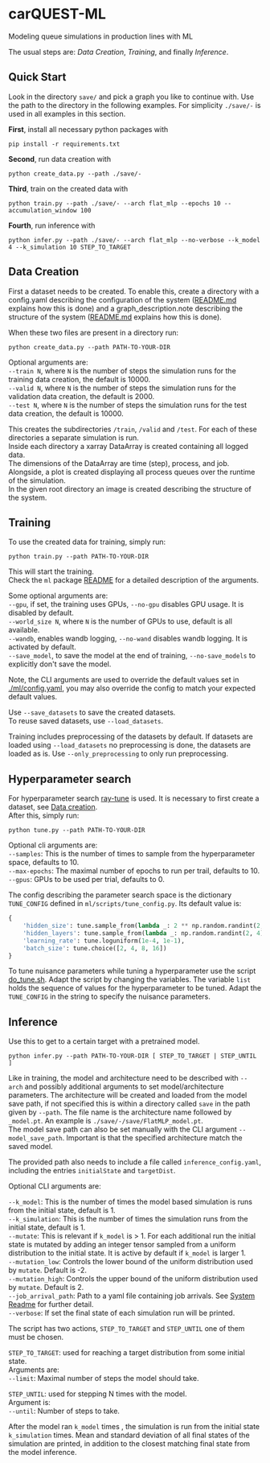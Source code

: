 # carQUEST-ML
Modeling queue simulations in production lines with ML

The usual steps are: *Data Creation*, *Training*, and finally *Inference*.

## Quick Start

Look in the directory `save/` and pick a graph you like to continue with. 
Use the path to the directory in the following examples. 
For simplicity `./save/-` is used in all examples in this section.

**First**, install all necessary python packages with 
```shell
pip install -r requirements.txt
```

**Second**, run data creation with
```shell
python create_data.py --path ./save/-
```

**Third**, train on the created data with
```shell
python train.py --path ./save/- --arch flat_mlp --epochs 10 --accumulation_window 100
```

**Fourth**, run inference with
```shell
python infer.py --path ./save/- --arch flat_mlp --no-verbose --k_model 4 --k_simulation 10 STEP_TO_TARGET
```

## Data Creation
First a dataset needs to be created. 
To enable this, create a directory with a config.yaml describing the configuration of the system 
([README.md](system/README.md) explains how this is done) 
and a graph_description.note describing the structure of the system 
([README.md](notation/README.md) explains how this is done).

When these two files are present in a directory run: 
```shell
python create_data.py --path PATH-TO-YOUR-DIR
```  
Optional arguments are:  
`--train N`, where `N` is the number of steps the simulation runs for the training data creation, the default is 10000.  
`--valid N`, where `N` is the number of steps the simulation runs for the validation data creation, the default is 2000.  
`--test N`, where `N` is the number of steps the simulation runs for the test data creation, the default is 10000.  

This creates the subdirectories `/train`, `/valid` and `/test`.
For each of these directories a separate simulation is run.  
Inside each directory a xarray DataArray is created containing all logged data.  
The dimensions of the DataArray are time (step), process, and job.  
Alongside, a plot is created displaying all process queues over the runtime of the simulation.  
In the given root directory an image is created describing the structure of the system.


## Training
To use the created data for training, simply run: 
```shell
python train.py --path PATH-TO-YOUR-DIR
```
This will start the training.  
Check the `ml` package [README](ml/README.md) for a detailed description of the arguments.

Some optional arguments are:  
`--gpu`, if set, the training uses GPUs, `--no-gpu` disables GPU usage. It is disabled by default.  
`--world_size N`, where `N` is the number of GPUs to use, default is all available.  
`--wandb`, enables wandb logging, `--no-wand` disables wandb logging. It is activated by default.  
`--save_model`, to save the model at the end of training, `--no-save_models` to explicitly don't save the model.

Note, the CLI arguments are used to override the default values set in [./ml/config.yaml](./ml/config.yaml), 
you may also override the config to match your expected default values.

Use `--save_datasets` to save the created datasets.  
To reuse saved datasets, use `--load_datasets`.

Training includes preprocessing of the datasets by default.
If datasets are loaded using `--load_datasets` no preprocessing is done, the datasets are loaded as is.
Use `--only_preprocessing` to only run preprocessing.


## Hyperparameter search
For hyperparameter search [ray-tune](https://www.ray.io/ray-tune) is used. 
It is necessary to first create a dataset, see [Data creation](#data-creation).  
After this, simply run: 
```shell
python tune.py --path PATH-TO-YOUR-DIR
```  

Optional cli arguments are:  
`--samples`: This is the number of times to sample from the hyperparameter space, defaults to 10.  
`--max-epochs`: The maximal number of epochs to run per trail, defaults to 10.  
`--gpus`: GPUs to be used per trial, defaults to 0.  

The config describing the parameter search space is the dictionary `TUNE_CONFIG` defined in `ml/scripts/tune_config.py`. 
Its default value is:
```python
{
    'hidden_size': tune.sample_from(lambda _: 2 ** np.random.randint(2, 9)),
    'hidden_layers': tune.sample_from(lambda _: np.random.randint(2, 4)),
    'learning_rate': tune.loguniform(1e-4, 1e-1),
    'batch_size': tune.choice([2, 4, 8, 16])
}
```

To tune nuisance parameters while tuning a hyperparameter use the script [do_tune.sh](./do_tune.sh). 
Adapt the script by changing the variables. The variable `list` holds the sequence of values for the hyperparameter
to be tuned. Adapt the `TUNE_CONFIG` in the string to specify the nuisance parameters.

## Inference
Use this to get to a certain target with a pretrained model. 

```shell
python infer.py --path PATH-TO-YOUR-DIR [ STEP_TO_TARGET | STEP_UNTIL ]
```  

Like in training, the model and architecture need to be described with `--arch` and possibly additional arguments to 
set model/architecture parameters.
The architecture will be created and loaded from the model save path, if not specified this is within a directory 
called `save` in the path given by `--path`.
The file name is the architecture name followed by `_model.pt`.
An example is `./save/-/save/FlatMLP_model.pt`.  
The model save path can also be set manually with the CLI argument `--model_save_path`.
Important is that the specified architecture match the saved model.

The provided path also needs to include a file called `inference_config.yaml`, 
including the entries `initialState` and `targetDist`.

Optional CLI arguments are:  

`--k_model`: This is the number of times the model based simulation is runs from the initial state, default is 1.  
`--k_simulation`: This is the number of times the simulation runs from the initial state, default is 1.  
`--mutate`: This is relevant if `k_model` is > 1. For each additional run the initial state is mutated 
by adding an integer tensor sampled from a uniform distribution to the initial state. 
It is active by default if `k_model` is larger 1.  
`--mutation_low`: Controls the lower bound of the uniform distribution used by `mutate`. Default is -2.  
`--mutation_high`: Controls the upper bound of the uniform distribution used by `mutate`. Default is 2.  
`--job_arrival_path`: Path to a yaml file containing job arrivals. 
See [System Readme](./system/README.md) for further detail.  
`--verbose`: If set the final state of each simulation run will be printed.

The script has two actions, `STEP_TO_TARGET` and `STEP_UNTIL` one of them must be chosen.  

`STEP_TO_TARGET`: used for reaching a target distribution from some initial state.  
Arguments are:  
`--limit`: Maximal number of steps the model should take.

`STEP_UNTIL`: used for stepping N times with the model.  
Argument is:  
`--until`: Number of steps to take.

After the model ran `k_model` times , the simulation is run from the initial state `k_simulation` times.
Mean and standard deviation of all final states of the simulation are printed, in addition to 
the closest matching final state from the model inference.
